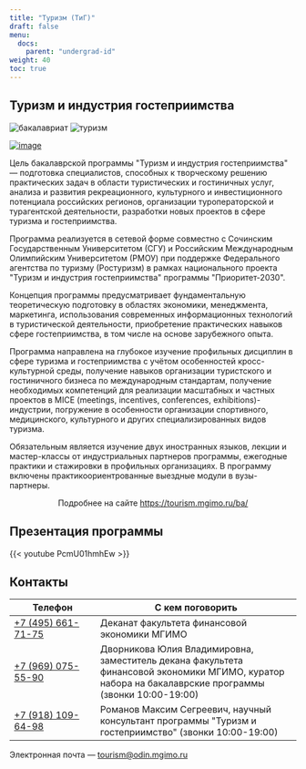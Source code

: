 ```yaml
---
title: "Туризм (ТиГ)"
draft: false
menu:
  docs:
    parent: "undergrad-id"
weight: 40
toc: true
---
```


## Туризм и индустрия гостеприимства

[bac-badge]: https://img.shields.io/badge/-Бакалавриат-2892D7
[t-badge]: https://img.shields.io/badge/Туризм-ТиГ-2892D7

![бакалавриат][bac-badge] ![туризм][t-badge]

[![image](https://user-images.githubusercontent.com/9265326/171335762-4fb0a207-6c9f-4e94-affa-c7ebd16a58d3.png)](https://tourism.mgimo.ru/ba/)

Цель бакалаврской программы "Туризм и индустрия гостеприимства" — подготовка специалистов, способных к творческому решению практических задач в области туристических и гостиничных услуг, анализа и развития рекреационного, культурного и инвестиционного потенциала российских регионов, организации туроператорской и турагентской деятельности, разработки новых проектов в сфере туризма и гостеприимства.

Программа реализуется в сетевой форме совместно с Сочинским Государственным Университетом (СГУ) и Российским Международным Олимпийским Университетом (РМОУ) при поддержке Федерального агентства по туризму (Ростуризм) в рамках национального проекта "Туризм и индустрия гостеприимства" программы "Приоритет-2030".

Концепция программы предусматривает фундаментальную теоретическую подготовку в областях экономики, менеджмента, маркетинга, использования современных информационных технологий в туристической деятельности, приобретение практических навыков сфере гостеприимства, в том числе на основе
зарубежного опыта.

Программа направлена на глубокое изучение профильных дисциплин в сфере туризма и гостеприимства с учётом особенностей кросс-культурной среды, получение навыков организации туристского и гостиничного бизнеса по международным стандартам, получение необходимых компетенций для реализации масштабных и частных проектов в MICE (meetings, incentives, conferences, exhibitions)-индустрии, погружение в особенности организации спортивного, медицинского, культурного и других специализированных видов туризма.

Обязательным является изучение двух иностранных языков, лекции и мастер-классы от индустриальных партнеров программы, ежегодные практики и стажировки в профильных организациях. В программу включены практикоориентрованные выездные модули в вузы-партнеры.

<center>
 
Подробнее на сайте <https://tourism.mgimo.ru/ba/>
  
</center>

## Презентация программы

{{< youtube PcmU01hmhEw >}}

## Контакты

<table style="width: 100%">
    <colgroup>
       <col span="1" style="width: 30%;">
       <col span="1">
    </colgroup>
    <thead>
        <tr>
            <th><center>Телефон</center></th>
            <th><center>С кем поговорить</center></th>
        </tr>
    </thead>
    <tbody>
        <tr>
            <td><a href="tel:+74956617175">+7 (495) 661-71-75</a></td>
            <td>Деканат факультета финансовой экономики МГИМО</td>
        </tr>
        <tr>
            <td><a href="tel:+79690755590">+7 (969) 075-55-90</a></td>
            <td>
                <div>
                    Дворникова Юлия Владимировна, заместитель декана факультета финансовой экономики МГИМО, куратор набора на бакалаврские программы (звонки 10:00-19:00)
                </div>
            </td>
        </tr>
        <tr>
            <td><a href="tel:+79181096498">+7 (918) 109-64-98</a></td>
            <td>
                Романов Максим Сегреевич, научный консультант программы "Туризм и гостеприимство" (звонки 10:00-19:00)
            </td>
        </tr>
    </tbody>
</table>

<p />

Электронная почта — [tourism@odin.mgimo.ru](mailto:tourism@odin.mgimo.ru)
